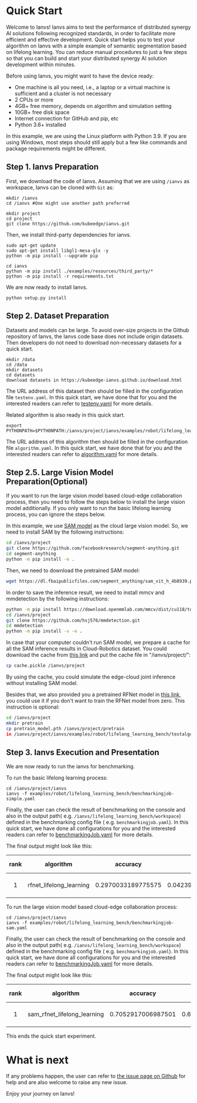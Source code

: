 # Quick Start

Welcome to Ianvs! Ianvs aims to test the performance of distributed synergy AI solutions following recognized standards,
in order to facilitate more efficient and effective development. Quick start helps you to test your algorithm on Ianvs
with a simple example of semantic segmentation based on lifelong learning. You can reduce manual procedures to just a few steps so that you can build and start your distributed synergy AI solution development within minutes.

Before using Ianvs, you might want to have the device ready:

- One machine is all you need, i.e., a laptop or a virtual machine is sufficient and a cluster is not necessary
- 2 CPUs or more
- 4GB+ free memory, depends on algorithm and simulation setting
- 10GB+ free disk space
- Internet connection for GitHub and pip, etc
- Python 3.6+ installed

In this example, we are using the Linux platform with Python 3.9. If you are using Windows, most steps should still apply but a few like commands and package requirements might be different.

## Step 1. Ianvs Preparation

First, we download the code of Ianvs. Assuming that we are using `/ianvs` as workspace, Ianvs can be cloned with `Git`
as:

```shell
mkdir /ianvs
cd /ianvs #One might use another path preferred

mkdir project
cd project
git clone https://github.com/kubeedge/ianvs.git   
```

Then, we install third-party dependencies for ianvs.

```shell
sudo apt-get update
sudo apt-get install libgl1-mesa-glx -y
python -m pip install --upgrade pip

cd ianvs 
python -m pip install ./examples/resources/third_party/*
python -m pip install -r requirements.txt
```

We are now ready to install Ianvs.

```shell
python setup.py install  
```

## Step 2. Dataset Preparation

Datasets and models can be large. To avoid over-size projects in the Github repository of Ianvs, the Ianvs code base does
not include origin datasets. Then developers do not need to download non-necessary datasets for a quick start.

```shell
mkdir /data
cd /data
mkdir datasets
cd datasets
download datasets in https://kubeedge-ianvs.github.io/download.html
```

The URL address of this dataset then should be filled in the configuration file ``testenv.yaml``. In this quick start,
we have done that for you and the interested readers can refer to [testenv.yaml](https://ianvs.readthedocs.io/en/latest/guides/how-to-test-algorithms.html#step-1-test-environment-preparation) for more details.

<!-- Please put the downloaded dataset on the above dataset path, e.g., `/ianvs/dataset`. One can transfer the dataset to the path, e.g., on a remote Linux system using [XFTP].  -->

Related algorithm is also ready in this quick start.

```shell
export PYTHONPATH=$PYTHONPATH:/ianvs/project/ianvs/examples/robot/lifelong_learning_bench/testalgorithms/rfnet/RFNet
```

The URL address of this algorithm then should be filled in the configuration file ``algorithm.yaml``. In this quick
start, we have done that for you and the interested readers can refer to [algorithm.yaml](https://ianvs.readthedocs.io/en/latest/guides/how-to-test-algorithms.html#step-1-test-environment-preparation) for more details.

## Step 2.5. Large Vision Model Preparation(Optional)

If you want to run the large vision model based cloud-edge collaboration process, then you need to follow the steps below to install the large vision model additionally. If you only want to run the basic lifelong learning process, you can ignore the steps below.

In this example, we use [SAM model](https://segment-anything.com/) as the cloud large vision model. So, we need to install SAM by the following instructions:

```bash
cd /ianvs/project
git clone https://github.com/facebookresearch/segment-anything.git
cd segment-anything 
python -m pip install -e .
```

Then, we need to download the pretrained SAM model:

```bash
wget https://dl.fbaipublicfiles.com/segment_anything/sam_vit_h_4b8939.pth
```

In order to save the inference result, we need to install mmcv and mmdetection by the following instructions:

```bash
python -m pip install https://download.openmmlab.com/mmcv/dist/cu118/torch2.0.0/mmcv-2.0.0-cp39-cp39-manylinux1_x86_64.whl
cd /ianvs/project
git clone https://github.com/hsj576/mmdetection.git
cd mmdetection
python -m pip install -v -e .
```

In case that your computer couldn't run SAM model, we prepare a cache for all the SAM inference results in Cloud-Robotics dataset. You could download the cache from [this link](https://pan.baidu.com/s/1oGGBa8TjZn0ccbznQsl48g?pwd=wpp1) and put the cache file in "/ianvs/project/":

```bash
cp cache.pickle /ianvs/project
```

 By using the cache, you could simulate the edge-cloud joint inference without installing SAM model.

Besides that, we also provided you a pretrained RFNet model in [this link](https://pan.baidu.com/s/1h8JnUgr1hfx5QnaFLLkMAg?pwd=jts4), you could use it if you don't want to train the RFNet model from zero. This instruction is optional:

```bash
cd /ianvs/project
mkdir pretrain
cp pretrain_model.pth /ianvs/project/pretrain
in /ianvs/project/ianvs/examples/robot/lifelong_learning_bench/testalgorithms/rfnet/RFNet/utils/args.py set self.resume = '/ianvs/project/pretrain/pretrain_model.pth'
```

## Step 3. Ianvs Execution and Presentation

We are now ready to run the ianvs for benchmarking.

To run the basic lifelong learning process:

```shell
cd /ianvs/project/ianvs
ianvs -f examples/robot/lifelong_learning_bench/benchmarkingjob-simple.yaml
```

Finally, the user can check the result of benchmarking on the console and also in the output path(
e.g. `/ianvs/lifelong_learning_bench/workspace`) defined in the benchmarking config file (
e.g. `benchmarkingjob.yaml`). In this quick start, we have done all configurations for you and the interested readers
can refer to [benchmarkingJob.yaml](https://ianvs.readthedocs.io/en/latest/guides/how-to-test-algorithms.html#step-1-test-environment-preparation) for more details.

The final output might look like this:

| rank |        algorithm        |      accuracy      |         BWT         |         FWT         |     paradigm     | basemodel |    task_definition    |    task_allocation    | basemodel-learning_rate | basemodel-epochs | task_definition-origins | task_allocation-origins |        time        |                                                               url                                                               |
| :--: | :---------------------: | :----------------: | :-----------------: | :-----------------: | :--------------: | :-------: | :--------------------: | :--------------------: | :---------------------: | :--------------: | :---------------------: | :---------------------: | :-----------------: | :-----------------------------------------------------------------------------------------------------------------------------: |
|  1  | rfnet_lifelong_learning | 0.2970033189775575 | 0.04239649121511442 | 0.02299711942108413 | lifelonglearning | BaseModel | TaskDefinitionByOrigin | TaskAllocationByOrigin |         0.0001         |        1        |   ['front', 'garden']   |   ['front', 'garden']   | 2023-05-24 15:07:57 | /ianvs/lifelong_learning_bench/robot-workspace-bwt/benchmarkingjob/rfnet_lifelong_learning/efdc47a2-f9fb-11ed-8f8b-0242ac110007 |

To run the large vision model based cloud-edge collaboration process:

```shell
cd /ianvs/project/ianvs
ianvs -f examples/robot/lifelong_learning_bench/benchmarkingjob-sam.yaml
```

Finally, the user can check the result of benchmarking on the console and also in the output path(
e.g. `/ianvs/lifelong_learning_bench/workspace`) defined in the benchmarking config file (
e.g. `benchmarkingjob.yaml`). In this quick start, we have done all configurations for you and the interested readers
can refer to [benchmarkingJob.yaml](https://ianvs.readthedocs.io/en/latest/guides/how-to-test-algorithms.html#step-1-test-environment-preparation) for more details.

The final output might look like this:

| rank |          algorithm          |      accuracy      |    Task_Avg_Acc    |     paradigm     | basemodel |    task_definition    |    task_allocation    | unseen_sample_recognition | basemodel-learning_rate | basemodel-epochs | task_definition-origins | task_allocation-origins | unseen_sample_recognition-threhold | time                |                                                        url                                                        |
| :--: | :-------------------------: | :----------------: | :----------------: | :--------------: | :-------: | :--------------------: | :--------------------: | :-----------------------: | :---------------------: | :--------------: | :---------------------: | :---------------------: | :--------------------------------: | ------------------- | :---------------------------------------------------------------------------------------------------------------: |
|  1  | sam_rfnet_lifelong_learning | 0.7052917006987501 | 0.6258875117354328 | lifelonglearning | BaseModel | TaskDefinitionByOrigin | TaskAllocationByOrigin |     HardSampleMining     |         0.0001         |        1        |   ['front', 'garden']   |   ['front', 'garden']   |                0.95                | 2023-08-24 12:43:19 | /ianvs/sam_bench/robot-workspace/benchmarkingjob/sam_rfnet_lifelong_learning/9465c47a-4235-11ee-8519-ec2a724ccd3e |

This ends the quick start experiment.

# What is next

If any problems happen, the user can refer to [the issue page on Github](https://github.com/kubeedge/ianvs/issues) for help and are also welcome to raise any new issue.

Enjoy your journey on Ianvs!
